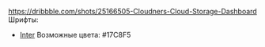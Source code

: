 https://dribbble.com/shots/25166505-Cloudners-Cloud-Storage-Dashboard
Шрифты:
- [Inter](https://fonts.google.com/specimen/Inter)
Возможные цвета:
#17C8F5